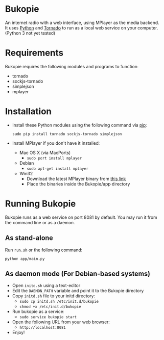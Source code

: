 Bukopie
=======

An internet radio with a web interface, using MPlayer as the media backend.
It uses [Python](http://www.python.org/) and [Tornado](http://www.tornadoweb.org/)
to run as a local web service on your computer. (Python 3 not yet tested)


Requirements
============

Bukopie requires the following modules and programs to function:

* tornado
* sockjs-tornado
* simplejson
* mplayer


Installation
============

* Install these Python modules using the following command via [pip](http://pypi.python.org/pypi/pip):

    `sudo pip install tornado sockjs-tornado simplejson`

* Install MPlayer if you don't have it installed:

    * Mac OS X (via MacPorts)
       * `sudo port install mplayer`
    * Debian
       * `sudo apt-get install mplayer`
    * Win32
       * Download the latest MPlayer binary from [this link](http://code.google.com/p/mplayer-for-windows/downloads/list)
       * Place the binaries inside the Bukopie/app directory


Running Bukopie
===============

Bukopie runs as a web service on port 8081 by default. You may run it from the command line or as a daemon.


As stand-alone
--------------

Run `run.sh` or the following command: 

    python app/main.py
  
As daemon mode (For Debian-based systems)
-----------------------------------------

* Open `initd.sh` using a text-editor
* Edit the `DAEMON_PATH` variable and point it to the Bukopie directory
* Copy `initd.sh` file to your initd directory:
  * `sudo cp initd.sh /etc/init.d/bukopie`
  * `chmod +x /etc/init.d/bukopie`
* Run bukopie as a service:
  * `sudo service bukopie start`
* Open the following URL from your web browser:
  * `http://localhost:8081`
* Enjoy!
